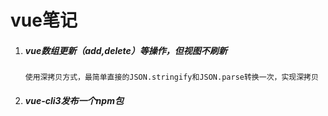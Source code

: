 # vue笔记

1. ##### vue数组更新（add,delete）等操作，但视图不刷新

   ```
   使用深拷贝方式，最简单直接的JSON.stringify和JSON.parse转换一次，实现深拷贝
   ```

2. ##### vue-cli3发布一个npm包





